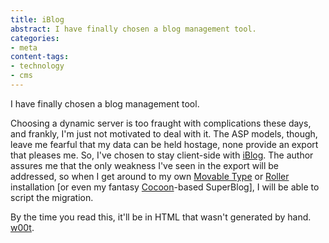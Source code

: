 ```yaml
---
title: iBlog
abstract: I have finally chosen a blog management tool.
categories:
- meta
content-tags:
- technology
- cms
---
```


I have finally chosen a blog management tool.

Choosing a dynamic server is too fraught with complications these days, and frankly, I'm just not motivated to deal with it.  The ASP models, though, leave me fearful that my data can be held hostage, none provide an export that pleases me.  So, I've chosen to stay client-side with [iBlog][1].  The author assures me that the only weakness I've seen in the export will be addressed, so when I get around to my own [Movable Type][2] or [Roller][3] installation [or even my fantasy [Cocoon][4]-based SuperBlog], I will be able to script the migration.

   [1]: http://www.lifli.com/Products/iBlog/main.htm
   [2]: http://movabletype.org/
   [3]: http://www.rollerweblogger.org/
   [4]: http://cocoon.apache.org

By the time you read this, it'll be in HTML that wasn't generated by hand.  [w00t][5].

   [5]: http://catb.org/esr/jargon/html/entry/w00t.html
